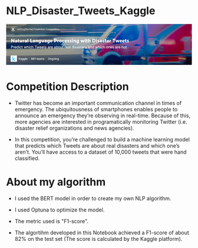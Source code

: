 # NLP_Disaster_Tweets_Kaggle

![NLP_Disaster_Tweets_Kaggle](https://github.com/GaetanPelletier/NLP_Disaster_Tweets_Kaggle/blob/main/nlp_disaster_tweets.png)

# Competition Description

- Twitter has become an important communication channel in times of emergency.
The ubiquitousness of smartphones enables people to announce an emergency they’re observing in real-time.
Because of this, more agencies are interested in programatically monitoring Twitter (i.e. disaster relief organizations and news agencies).

- In this competition, you’re challenged to build a machine learning model that predicts which Tweets are about real disasters and which one’s aren’t.
You’ll have access to a dataset of 10,000 tweets that were hand classified.

# About my algorithm

- I used the BERT model in order to create my own NLP algorithm.

- I used Optuna to optimize the model.

- The metric used is "F1-score".

- The algortihm developed in this Notebook achieved a F1-score of about 82% on the test set (The score is calculated by the Kaggle platform).
